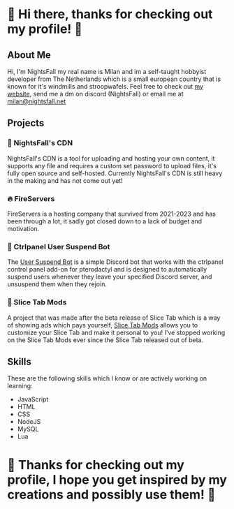 # 👋 Hi there, thanks for checking out my profile! 👋

## About Me
Hi, I'm NightsFall my real name is Milan and im a self-taught hobbyist developer from The Netherlands which is a small european country that is known for it's windmills and stroopwafels.
Feel free to check out [my website](https://nightsfall.net), send me a dm on discord (NightsFall) or email me at milan@nightsfall.net


## Projects
### 💾 NightsFall's CDN
NightsFall's CDN is a tool for uploading and hosting your own content, it supports any file and requires a custom set password to upload files, it's fully open source and self-hosted.
Currently NightsFall's CDN is still heavy in the making and has not come out yet!

### 🔥 FireServers
FireServers is a hosting company that survived from 2021-2023 and has been through a lot, it sadly got closed down to a lack of budget and motivation.

### 🤖 Ctrlpanel User Suspend Bot
The [User Suspend Bot](https://market.ctrlpanel.gg/resources/resource/44-user-suspend-bot/) is a simple Discord bot that works with the ctrlpanel control panel add-on for pterodactyl and is designed to automatically suspend users whenever they leave your specified Discord server, and unsuspend them when they rejoin.

### 🔪 Slice Tab Mods
A project that was made after the beta release of Slice Tab which is a way of showing ads which pays yourself, [Slice Tab Mods](https://github.com/SliceTab/Mods) allows you to customize your Slice Tab and make it personal to you! I've stopped working on the Slice Tab Mods ever since the Slice Tab released out of beta.

## Skills
These are the following skills which I know or are actively working on learning:
- JavaScript
- HTML
- CSS
- NodeJS
- MySQL
- Lua

#
# 👋 Thanks for checking out my profile, I hope you get inspired by my creations and possibly use them! 👋
